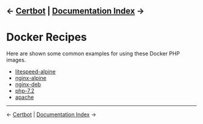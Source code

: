 &larr; [Certbot](07-certbot.md) | [Documentation Index](/README.md) &rarr;
---

# Docker Recipes

Here are shown some common examples for using these Docker PHP images.

* [litespeed-alpine](recipes/litespeed-alpine)
* [nginx-alpine](recipes/nginx-alpine)
* [nginx-deb](recipes/nginx-deb)
* [php-7.2](recipes/php-7.2)
* [apache](recipes/apache)

---
&larr; [Certbot](07-certbot.md) | [Documentation Index](/README.md) &rarr;
